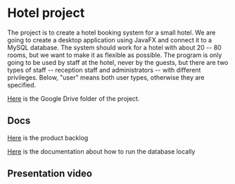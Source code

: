 # Hotel project

The project is to create a hotel booking system for a small hotel. We are going to create a desktop application using JavaFX and connect it to a MySQL database. The system should work for a hotel with about 20 -- 80 rooms, but we want to make it as flexible as possible. The program is only going to be used by staff at the hotel, never by the guests, but there are two types of staff -- reception staff and administrators -- with different privileges. Below, "user" means both user types, otherwise they are specified.


[Here](https://drive.google.com/drive/folders/1jjKa-MgC11YnpiRkm4TeZzNHd1bDR4w1?usp=sharing) is the Google Drive folder of the project.

## Docs

[Here](./docs/PRODUCT_BACKLOG.md) is the product backlog

[Here](./mysql/README.md) is the documentation about how to run the database locally


## Presentation video


